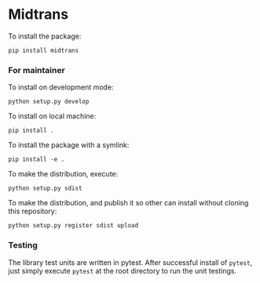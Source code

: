 # Midtrans

To install the package:

```
pip install midtrans
```

### For maintainer

To install on development mode:

```
python setup.py develop
```

To install on local machine:

```
pip install .
```

To install the package with a symlink:

```
pip install -e .
```

To make the distribution, execute:

```
python setup.py sdist
```

To make the distribution, and publish it so other can install without cloning this repository:

```
python setup.py register sdist upload
```

### Testing

The library test units are written in pytest. After successful install of
`pytest`, just simply execute `pytest` at the root directory to run
the unit testings.
